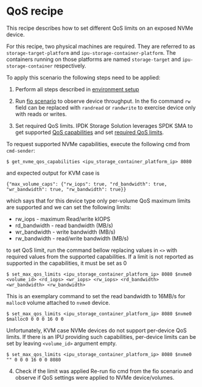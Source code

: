 # QoS recipe

This recipe describes how to set different QoS limits on an exposed NVMe device.

For this recipe, two physical machines are required.
They are referred to as `storage-target-platform` and `ipu-storage-container-platform`.
The containers running on those platforms are named `storage-target` and
`ipu-storage-container` respectively.

To apply this scenario the following steps need to be applied:

1. Perform all steps described in [environment setup](../environment_setup.md)

2. Run [fio scenario](fio.md) to observe device throughput.
In the fio command `rw` field can be replaced with `randread` or `randwrite` to exercise device only with reads or writes.

3. Set required QoS limits.
IPDK Storage Solution leverages SPDK SMA to get supported [QoS capabilities](https://github.com/spdk/spdk/blob/aed4ece93c659195d4b56399a181f41e00a7a25e/python/spdk/sma/proto/sma.proto#L148) and set [required QoS limits](https://github.com/spdk/spdk/blob/aed4ece93c659195d4b56399a181f41e00a7a25e/python/spdk/sma/proto/sma.proto#L124).

To request supported NVMe capabilities, execute the following cmd from `cmd-sender`:
```
$ get_nvme_qos_capabilities <ipu_storage_container_platform_ip> 8080
```
and expected output for KVM case is
```
{"max_volume_caps": {"rw_iops": true, "rd_bandwidth": true, "wr_bandwidth": true, "rw_bandwidth": true}}
```
which says that for this device type only per-volume QoS maximum limits are supported and we can set the following limits:
* rw_iops - maximum Read/write kIOPS
* rd_bandwidth - read bandwidth (MB/s)
* wr_bandwidth - write bandwidth (MB/s)
* rw_bandwidth - read/write bandwidth (MB/s)

to set QoS limit, run the command bellow replacing values in `<>` with required values from the supported capabilities.
If a limit is not reported as supported in the capabilities, it must be set as 0
```
$ set_max_qos_limits <ipu_storage_container_platform_ip> 8080 $nvme0 <volume_id> <rd_iops> <wr_iops> <rw_iops> <rd_bandwidth> <wr_bandwidth> <rw_bandwidth>
```

This is an exemplary command to set the read bandwidth to 16MB/s for `malloc0` volume attached to `nvme0` device.
```
$ set_max_qos_limits <ipu_storage_container_platform_ip> 8080 $nvme0 $malloc0 0 0 0 16 0 0
```

Unfortunately, KVM case NVMe devices do not support per-device QoS limits.
If there is an IPU providing such capabilities, per-device limits can be set by leaving `<volume_id>` argument empty.
```
$ set_max_qos_limits <ipu_storage_container_platform_ip> 8080 $nvme0 "" 0 0 0 16 0 0 8080
```

4. Check if the limit was applied
Re-run fio cmd from the fio scenario and observe if QoS settings were applied to NVMe device/volumes.

